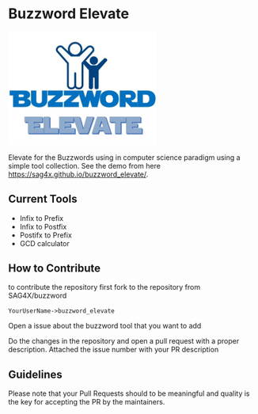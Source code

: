 # Buzzword Elevate
<img src="/assets/Buzzword.jpg" alt="drawing" style="width:300px;"/>

Elevate for the Buzzwords using in computer science paradigm using a simple tool collection. See the demo from here https://sag4x.github.io/buzzword_elevate/.

## Current Tools

- Infix to Prefix
- Infix to Postfix
- Postifx to Prefix
- GCD calculator

## How to Contribute

to contribute the repository first fork to the repository from SAG4X/buzzword

```
YourUserName->buzzword_elevate
```
Open a issue about the buzzword tool that you want to add

Do the changes in the repository and open a pull request with a proper description. Attached the issue number with your PR description

## Guidelines

Please note that your Pull Requests should to be meaningful and quality is the key for accepting the PR by the maintainers.


